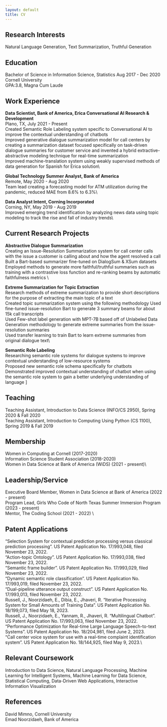 ```yaml
---
layout: default
title: CV
---
```


## Research Interests

Natural Language Generation, Text Summarization, Truthful Generation

## Education

Bachelor of Science in Information Science, Statistics			Aug 2017 - Dec 2020	
Cornell University			
GPA:3.8, Magna Cum Laude

## Work Experience

<b> Data Scientist, Bank of America, Erica Conversational AI Research & Development </b>\
Plano, TX, July 2021 - Present\
Created Semantic Role Labeling system specific to Conversational AI to improve the contextual understanding of chatbots\
Improved generative dialogue summarization model for call centers by creating a summarization dataset focused specifically on task-driven dialogue summaries for customer service and invented a hybrid extractive-abstractive modeling technique for real-time summarization\
Improved machine-translation system using weakly supervised methods of data generation for Spanish for Erica solution\

<b> Global Technology Summer Analyst, Bank of America </b> \
Remote, May 2020 - Aug 2020\
Team lead creating a forecasting model for ATM utilization during the pandemic, reduced MAE from 8.6% to 6.3%\

<b> Data Analyst Intent, Corning Incorporated </b> \
Corning, NY, May 2019 - Aug 2019\
Improved emerging trend identification by analyzing news data using topic modeling to track the rise and fall of industry trends\

## Current Research Projects

<b> Abstractive Dialogue Summarization </b> \
Creating an Issue-Resolution Summarization system for call center calls with the issue a customer is calling about and how the agent resolved a call\
Built a Bart-based summarizer fine-tuned on DialogSum & XSum datasets\
Employed methods to generate more faithful/truthful summaries such as training with a contrastive loss function and re-ranking beams by automatic faithfulness metrics \

<b> Extreme Summarization for Topic Extraction </b> \
Research methods of extreme summarization to provide short descriptions for the purpose of extracting the main topic of a text\
Created topic summarization system using the following methodology
Used fine-tuned issue-resolution Bart to generate 3 summary beams for about 15k call transcripts \
Used Few-shot label generation with MPT-7B based off of Unlabeled Data Generation methodology to generate extreme summaries from the issue-resolution summaries\
Used transfer learning to train Bart to learn extreme summaries from original dialogue text\

<b> Semantic Role Labeling </b> \
Researching semantic role systems for dialogue systems to improve contextual understanding of low-resource systems \
Proposed new semantic role schema specifically for chatbots \
Demonstrated improved contextual understanding of chatbot when using the semantic role system to gain a better underlying understanding of language ]


## Teaching

Teaching Assistant, Introduction to Data Science (INFO/CS 2950), Spring 2020 & Fall 2020\
Teaching Assistant, Introduction to Computing Using Python (CS 1100), Spring 2019 & Fall 2019

## Membership

Women in Computing at Cornell (2017-2020)\
Information Science Student Association (2018-2020) \
Women in Data Science at Bank of America (WiDS) (2021 - present)\

## Leadership/Service 

Executive Board Member, Women in Data Science at Bank of America  (2022 - present)\
Program Lead, Girls Who Code of North Texas Summer Immersion Program (2023 - present)\
Mentor, The Coding School (2021 - 2022) \

## Patent Applications

“Selection System for contextual prediction processing versus classical prediction processing”. US Patent Application No. 17/993,048, filed November 23, 2022.\
“Action-topic Ontology”. US Patent Application No. 17/993,038, filed November 23, 2022. \
“Semantic frame builder”. US Patent Application No. 17/993,029, filed November 23, 2022.\
“Dynamic semantic role classification”. US Patent Application No. 17/993,019, filed November 23, 2022. \
“Dual-pipeline utterance output construct”. US Patent Application No. 17/993,013, filed November 23, 2022.\
Russell, J., Noorzidaeh, E., Dibia, E., Jhaveri, R. “Iterative Processing System for Small Amounts of Training Data”. US Patent Application No. 18/199,073, filed May 18, 2023.\
Russell, J., Noorzidaeh, E.,  Yannam, R., Jhaveri, R. “Multilingual Chatbot”. US Patent Application No. 17/993,063, filed November 23, 2022.\
 “Performance Optimization for Real-time Large Language Speech-to-text Systems”. US Patent Application No. 18/204,981, filed June 2, 2023.\
“Call center voice system for use with a real-time complaint identification system”. US Patent Application No. 18/144,925, filed May 9, 2023.\

## Relevant Coursework

Introduction to Data Science, Natural Language Processing, Machine Learning for Intelligent Systems, Machine Learning for Data Science, Statistical Computing, Data-Driven Web Applications, Interactive Information Visualization


## References

David Mimno, Cornell University\
Emad Noorzidaeh, Bank of America
